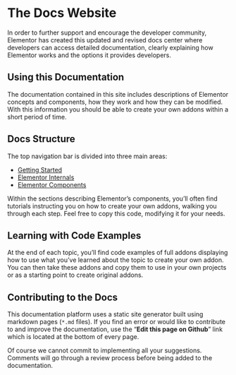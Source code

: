 # The Docs Website

In order to further support and encourage the developer community, Elementor has created this updated and revised docs center where developers can access detailed documentation, clearly explaining how Elementor works and the options it provides developers.

## Using this Documentation

The documentation contained in this site includes descriptions of Elementor concepts and components, how they work and how they can be modified. With this information you should be able to create your own addons within a short period of time.

## Docs Structure

The top navigation bar is divided into three main areas:

* [Getting Started](/getting-started/)
* [Elementor Internals](./internals)
* [Elementor Components](./components)

Within the sections describing Elementor’s components, you’ll often find tutorials instructing you on how to create your own addons, walking you through each step. Feel free to copy this code, modifying it for your needs.

## Learning with Code Examples

At the end of each topic, you’ll find code examples of full addons displaying how to use what you’ve learned about the topic to create your own addon. You can then take these addons and copy them to use in your own projects or as a starting point to create original addons.

## Contributing to the Docs

This documentation platform uses a static site generator built using markdown pages (`*.md` files). If you find an error or would like to contribute to and improve the documentation, use the “**Edit this page on Github**” link which is located at the bottom of every page.

Of course we cannot commit to implementing all your suggestions. Comments will go through a review process before being added to the documentation.
